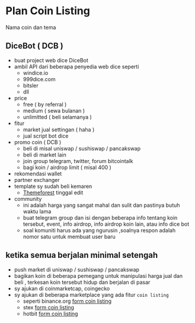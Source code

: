 
# Plan Coin Listing

Nama coin dan tema
## DiceBot ( DCB )
- buat project web dice DiceBot
- ambil API dari beberapa penyedia web dice seperti
  - windice.io
  - 999dice.com
  - bitsler
  - dll
- price
  - free ( by referral )
  - medium ( sewa bulanan )
  - unlimitted ( beli selamanya )
- fitur
  - market jual settingan ( haha )
  - jual script bot dice
- promo coin ( DCB )
  - beli di  misal uniswap / sushiswap / pancakswap
  - beli di market lain
  - join group telegram, twitter, forum bitcointalk
  - bagi koin / airdrop limit ( misal 400 )
- rekomendasi wallet
- partner exchanger
- template sy sudah beli kemaren
  - [Themeforest](https://themeforest.net/item/tradio-cryptocurrency-exchange-dashboard-html-template/25997237) tinggal edit 
- community
  - ini adalah harga yang sangat mahal dan sulit dan pastinya butuh waktu lama
  - buat telegram group dan isi dengan beberapa info tentang koin tersebut, event, info airdrop, info airdrop koin lain, atau info dice bot
  - soal komuniti harus ada yang ngurusin ,soalnya respon adalah nomor satu untuk membuat user baru

## ketika semua berjalan minimal setengah 
- push market di uniswap / sushiswap / pancakswap
- bagikan koin di beberapa pemegang untuk manipulasi harga jual dan beli , terkesan koin tersebut hidup dan berjalan di pasar
- sy ajukan di coinmarketcap, coingecko
- sy ajukan di beberapa marketplace yang ada fitur ``coin listing``
   - seperti binance.org [form coin listing](https://docs.google.com/forms/d/e/1FAIpQLSdjRSMviYnJYibijf0RJLY36fCK3x9PyX851f0Q53b-4c1JJg/viewform)
   - stex [form coin listing](https://app.stex.com/en/listing-form)
   - hotbit [form coin listing](https://hotbit.zendesk.com/hc/en-us/articles/115005055073)





